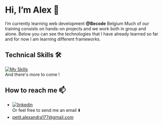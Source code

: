 #  Hi, I’m Alex 👋

I’m currently learning web development **@Becode** Belgium
Much of our training consists on hands-on projects and we work both in group and alone.
Below you can see the technologies that I have already learned so far and for now I am learning different frameworks.

## Technical Skills 🛠

[![My Skills](https://skillicons.dev/icons?i=html,css,sass,js,php,mysql,tailwind,bash,git,github,figma,postman)](https://skillicons.dev) </br>
And there's more to come !

##  How to reach me 📫

- [![linkedin](https://img.shields.io/badge/linkedin-0A66C2?style=for-the-badge&logo=linkedin&logoColor=white)](https://www.linkedin.com/in/alexandra-petit-dev/) </br>
Or feel free to send me an email ⬇️
- petit.alexandra177@gmail.com

